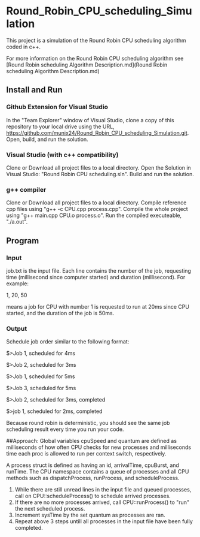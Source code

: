 # Round_Robin_CPU_scheduling_Simulation

This project is a simulation of the Round Robin CPU scheduling algorithm coded in c++. 

For more information on the Round Robin CPU scheduling algorithm see [Round Robin scheduling Algorithm Description.md](Round Robin scheduling Algorithm Description.md)


## Install and Run
### Github Extension for Visual Studio
In the "Team Explorer" window of Visual Studio, clone a copy of this repository to your local drive using the URL, https://github.com/munix24/Round_Robin_CPU_scheduling_Simulation.git. Open, build, and run the solution.

### Visual Studio (with c++ compatibility)
Clone or Download all project files to a local directory. Open the Solution in Visual Studio: "Round Robin CPU scheduling.sln". Build and run the solution.

### g++ compiler
Clone or Download all project files to a local directory. Compile reference cpp files using "g++ -c CPU.cpp process.cpp". Compile the whole project using "g++ main.cpp CPU.o process.o". Run the compiled executeable, "./a.out".


## Program
### Input
job.txt is the input file. Each line contains the number of the job, requesting time (millisecond since computer started) and duration (millisecond). For example:

1, 20, 50

means a job for CPU with number 1 is requested to run at 20ms since CPU started, and the duration of the job is 50ms.

### Output
Schedule job order similar to the following format:

$>Job 1, scheduled for 4ms

$>Job 2, scheduled for 3ms

$>Job 1, scheduled for 5ms

$>Job 3, scheduled for 5ms

$>Job 2, scheduled for 3ms, completed

$>job 1, scheduled for 2ms, completed

Because round robin is deterministic, you should see the same job scheduling result every time you run your code.

##Approach:
Global variables cpuSpeed and quantum are defined as milliseconds of how often CPU checks for new processes and milliseconds time each proc is allowed to run per context switch, respectively.

A process struct is defined as having an id, arrivalTime, cpuBurst, and runTime. The CPU namespace contains a queue of processes and all CPU methods such as dispatchProcess, runProcess, and scheduleProcess. 

1. While there are still unread lines in the input file and queued processes, call on CPU::scheduleProcess() to schedule arrived processes. 
2. If there are no more processes arrived, call CPU::runProcess() to "run" the next scheduled process. 
3. Increment sysTime by the set quantum as processes are ran. 
4. Repeat above 3 steps untill all processes in the input file have been fully completed.

